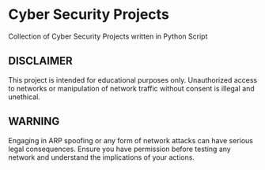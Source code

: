 # Cyber Security Projects
Collection of Cyber Security Projects written in Python Script

## DISCLAIMER
This project is intended for educational purposes only. Unauthorized access to networks or manipulation of network traffic without consent is illegal and unethical.

## WARNING
Engaging in ARP spoofing or any form of network attacks can have serious legal consequences. Ensure you have permission before testing any network and understand the implications of your actions.

